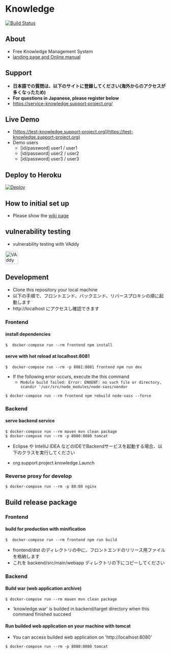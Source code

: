 # Knowledge

[![Build Status](https://travis-ci.org/support-project/knowledge.svg?branch=master)](https://travis-ci.org/support-project/knowledge)


## About
- Free Knowledge Management System
- [landing page and Online manual](https://information-knowledge.support-project.org/)

## Support
- **日本語での質問は、以下のサイトに登録してください(海外からのアクセスが多くなったため)**
- **For questions in Japanese, please register below**
- https://service-knowledge.support-project.org/

## Live Demo
- [https://test-knowledge.support-project.org](https://test-knowledge.support-project.org)
- Demo users
   - [id/password] user1 / user1
   - [id/password] user2 / user2
   - [id/password] user3 / user3

## Deploy to Heroku

[![Deploy](https://www.herokucdn.com/deploy/button.svg)](https://heroku.com/deploy?template=https://github.com/support-project/knowledge)

## How to initial set up
- Please show the [wiki page](https://github.com/support-project/knowledge/wiki)

## vulnerability testing
- vulnerability testing with VAddy
<a href="https://vaddy.net/" target="_blank">
<img alt="VAddy logo" src="https://raw.github.com/wiki/support-project/knowledge/assets/images/VAddy_logo_b.png" height="40" /></a>


## Development

- Clone this repository your local machine
- 以下の手順で、フロントエンド、バックエンド、リバースプロキシの順に起動します
- http://localhost にアクセスし確認できます

### Frontend

#### install dependencies

```
$  docker-compose run --rm frontend npm install
```

#### serve with hot reload at localhost:8081

```
$  docker-compose run --rm -p 8081:8081 frontend npm run dev
```

- If the following error occurs, execute the this command
   - `Module build failed: Error: ENOENT: no such file or directory, scandir '/usr/src/node_modules/node-sass/vendor`

```
$ docker-compose run --rm frontend npm rebuild node-sass --force
```

### Backend

#### serve backend service 

```
$ docker-compose run --rm maven mvn clean package
$ docker-compose run --rm -p 8080:8080 tomcat 
```

- Eclipse や IntelliJ IDEA などのIDEでBackendサービスを起動する場合、以下のクラスを実行してください

- org.support.project.knowledge.Launch


### Reverse proxy for develop

```
$ docker-compose run --rm -p 80:80 nginx 
```




## Build release package

### Frontend

#### build for production with minification

```
$  docker-compose run --rm frontend npm run build
```

- frontend/dist のディレクトリの中に、フロントエンドのリリース用ファイルを格納します
- これを backend/src/main/webapp ディレクトリの下にコピーしてください

### Backend

#### Build war (web application archive)

```
$ docker-compose run --rm maven mvn clean package
```

- 'knowledge.war' is builded in backend/target directory when this command finished succeed


#### Run builded web application on your machine with tomcat

- You can access builded web application on 'http://localhost:8080'

```
$ docker-compose run --rm -p 8080:8080 tomcat  
```



